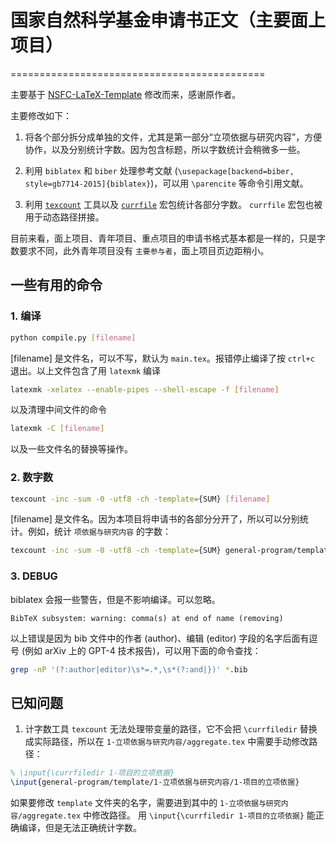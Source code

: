 # 国家自然科学基金申请书正文（主要面上项目）
============================================

主要基于 [NSFC-LaTeX-Template](https://github.com/Ruzim/NSFC-application-template-latex) 修改而来，感谢原作者。

主要修改如下：

1. 将各个部分拆分成单独的文件，尤其是第一部分“立项依据与研究内容”，方便协作，以及分别统计字数。因为包含标题，所以字数统计会稍微多一些。

2. 利用 `biblatex` 和 `biber` 处理参考文献 (`\usepackage[backend=biber, style=gb7714-2015]{biblatex}`)，可以用 `\parencite` 等命令引用文献。

3. 利用 [`texcount`](https://www.sys.kth.se/docs/texlive/texmf-dist/doc/support/texcount/TeXcount.pdf) 工具以及 [`currfile`](https://ctan.org/pkg/currfile) 宏包统计各部分字数。 `currfile` 宏包也被用于动态路径拼接。

目前来看，面上项目、青年项目、重点项目的申请书格式基本都是一样的，只是字数要求不同，此外青年项目没有 `主要参与者`，面上项目页边距稍小。

## 一些有用的命令

### 1. 编译

```bash
python compile.py [filename]
```

[filename] 是文件名，可以不写，默认为 `main.tex`。报错停止编译了按 `ctrl+c` 退出。以上文件包含了用 `latexmk` 编译

```bash
latexmk -xelatex --enable-pipes --shell-escape -f [filename]
```

以及清理中间文件的命令

```bash
latexmk -C [filename]
```

以及一些文件名的替换等操作。

### 2. 数字数

```bash
texcount -inc -sum -0 -utf8 -ch -template={SUM} [filename]
```

[filename] 是文件名。因为本项目将申请书的各部分分开了，所以可以分别统计。例如，统计 `项依据与研究内容` 的字数：

```bash
texcount -inc -sum -0 -utf8 -ch -template={SUM} general-program/template/1-立项依据与研究内容/aggregate.tex
```

### 3. DEBUG

biblatex 会报一些警告，但是不影响编译。可以忽略。

```
BibTeX subsystem: warning: comma(s) at end of name (removing)
```

以上错误是因为 bib 文件中的作者 (author)、编辑 (editor) 字段的名字后面有逗号 (例如 arXiv 上的 GPT-4 技术报告)，可以用下面的命令查找：

```bash
grep -nP '(?:author|editor)\s*=.*,\s*(?:and|})' *.bib
```

## 已知问题

1. 计字数工具 `texcount` 无法处理带变量的路径，它不会把 `\currfiledir` 替换成实际路径，所以在 `1-立项依据与研究内容/aggregate.tex` 中需要手动修改路径：

```latex
% \input{\currfiledir 1-项目的立项依据}
\input{general-program/template/1-立项依据与研究内容/1-项目的立项依据}
```

如果要修改 `template` 文件夹的名字，需要进到其中的 `1-立项依据与研究内容/aggregate.tex` 中修改路径。
用 `\input{\currfiledir 1-项目的立项依据}` 能正确编译，但是无法正确统计字数。
